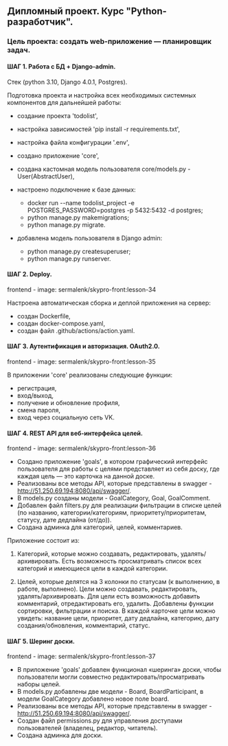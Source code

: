## Дипломный проект. Курс "Python-разработчик".

### Цель проекта: создать web-приложение — планировщик задач.

#### ШАГ 1. Работа с БД + Django-admin.

Стек (python 3.10, Django 4.0.1, Postgres).

Подготовка проекта и настройка всех необходимых системных компонентов для дальнейшей работы:

- создание проекта 'todolist',
- настройка зависимостей 'pip install -r requirements.txt',
- настройка файла конфигурации '.env',
- создано приложение 'core',
- создана кастомная модель пользователя core/models.py - User(AbstractUser),
- настроено подключение к базе данных:
    - docker run --name todolist_project -e POSTGRES_PASSWORD=postgres -p 5432:5432 -d postgres;
    - python manage.py makemigrations;
    - python manage.py migrate.
    
  
- добавлена модель пользователя в Django admin:
    - python manage.py createsuperuser;
    - python manage.py runserver.

#### ШАГ 2. Deploy.

frontend - image: sermalenk/skypro-front:lesson-34

Настроена автоматическая сборка и деплой приложения на сервер:

- создан Dockerfile,
- создан docker-compose.yaml,
- создан файл .github/actions/action.yaml.

#### ШАГ 3. Аутентификация и авторизация. OAuth2.0.

frontend - image: sermalenk/skypro-front:lesson-35

В приложении 'core' реализованы следующие функции:

- регистрация,
- вход/выход,
- получение и обновление профиля,
- смена пароля,
- вход через социальную сеть VK.


 #### ШАГ 4. REST API для веб-интерфейса целей.

frontend - image: sermalenk/skypro-front:lesson-36

- Создано приложение 'goals', в котором графический интерфейс пользователя для работы с целями представляет из себя доску, где каждая цель — это карточка на данной доске. 
- Реализованы все методы API, которые представлены в swagger - http://51.250.69.194:8080/api/swagger/.
- В models.py созданы модели - GoalCategory, Goal, GoalComment.
- Добавлен файл filters.py для реализации фильтрации в списке целей (по названию, категории/категориям, приоритету/приоритетам, статусу, дате дедлайна (от/до)).
- Создана админка для категорий, целей, комментариев.

Приложение состоит из:
1. Категорий, которые можно создавать, редактировать, удалять/архивировать. Есть возможность просматривать список всех категорий и имеющиеся цели в каждой категории.
  
2. Целей, которые делятся на 3 колонки по статусам (к выполнению, в работе, выполнено). Цели можно создавать, редактировать, удалять/архивировать. Для цели есть возможность добавить комментарий, отредактировать его, удалить.
Добавлены функции сортировки, фильтрации и поиска. В каждой карточке цели можно увидеть: название цели, приоритет, дату дедлайна, категорию, дату создания/обновления, комментарий, статус.
  

#### ШАГ 5. Шеринг доски.

frontend - image: sermalenk/skypro-front:lesson-37

- В приложение 'goals' добавлен функционал «шеринга» доски, чтобы пользователи могли совместно редактировать/просматривать наборы целей.
- В models.py добавлены две модели - Board,  BoardParticipant, в модели GoalCategory добавлено новое поле board.
- Реализованы все методы API, которые представлены в swagger - http://51.250.69.194:8080/api/swagger/.
- Создан файл permissions.py для управления доступами пользователей (владелец, редактор, читатель).
- Создана админка для доски.




